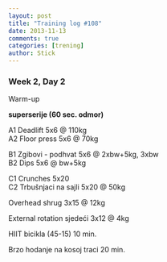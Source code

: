 ```yaml
---
layout: post
title: "Training log #108"
date: 2013-11-13
comments: true
categories: [trening]
author: Stick
---
```


### Week 2, Day 2  

Warm-up  

**superserije (60 sec. odmor)**  

A1 Deadlift 5x6 @ 110kg  
A2 Floor press 5x6 @ 70kg  

B1 Zgibovi - podhvat 5x6 @ 2xbw+5kg, 3xbw  
B2 Dips 5x6 @ bw+5kg  

C1 Crunches 5x20  
C2 Trbušnjaci na sajli 5x20 @ 50kg  

Overhead shrug 3x15 @ 12kg  

External rotation sjedeći 3x12 @ 4kg  

HIIT bicikla (45-15) 10 min.  

Brzo hodanje na kosoj traci 20 min. 